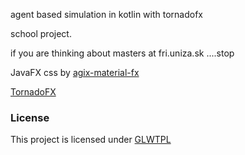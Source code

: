 agent based simulation in kotlin with tornadofx

school project.

if you are thinking about masters at fri.uniza.sk ....stop 

JavaFX css by [agix-material-fx](https://bitbucket.org/agix-material-fx/materialfx-material-design-for-javafx/src/master/)

[TornadoFX](https://github.com/edvin/tornadofx)

 ### License
This project is licensed under [GLWTPL](./LICENSE)

